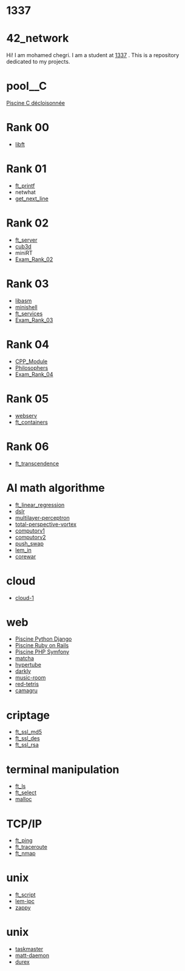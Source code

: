 # 1337

# 42_network

Hi! I am mohamed chegri. I am a student at [1337](https://1337.ma/) . This is a repository dedicated to my projects.

# pool__C
 
[Piscine C décloisonnée](https://github.com/Chegashi/42networks_Piscine_C)

# Rank 00

* [libft](https://github.com/Chegashi/42networks_Ft_server)

# Rank 01

* [ft_printf]()
* netwhat
* [get_next_line](https://github.com/Chegashi/42networks_Get_next_line)

# Rank 02

* [ft_server](https://github.com/Chegashi/42networks_Ft_server)
* [cub3d]()
* miniRT
* [Exam_Rank_02]()

# Rank 03

* [libasm]()
* [minishell]()
* [ft_services]()
* [Exam_Rank_03]()

# Rank 04

* [CPP_Module]()
* [Philosophers]()
* [Exam_Rank_04]()

# Rank 05

* [webserv]()
* [ft_containers]()

# Rank 06

* [ft_transcendence]()

# AI math algorithme

* [ft_linear_regression]()
* [dslr]()
* [multilayer-perceptron]()
* [total-perspective-vortex]()
* [computorv1]()
* [computorv2]()
* [push_swap]()
* [lem_in]()
* [corewar]()

# cloud

* [cloud-1]()

# web 

* [Piscine Python Django]()
* [Piscine Ruby on Rails]()
* [Piscine PHP Symfony]()
* [matcha]()
* [hypertube]()
* [darkly]()
* [music-room]()
* [red-tetris]()
* [camagru]()

# criptage

* [ft_ssl_md5]()
* [ft_ssl_des]()
* [ft_ssl_rsa]()

# terminal manipulation

* [ft_ls]()
* [ft_select]()
* [malloc]()

#  TCP/IP 

* [ft_ping]()
* [ft_traceroute]()
* [ft_nmap]()

#  unix 

* [ft_script]()
* [lem-ipc]()
* [zappy]()

#  unix 

* [taskmaster]()
* [matt-daemon]()
* [durex]()
